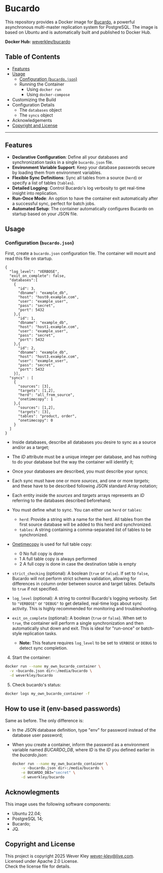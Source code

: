 # Bucardo

This repository provides a Docker image for [Bucardo](https://bucardo.org/), a powerful asynchronous multi-master replication system for PostgreSQL. The image is based on Ubuntu and is automatically built and published to Docker Hub.

**Docker Hub:** [weverkley/bucardo](https://hub.docker.com/r/weverkley/bucardo)

## Table of Contents
* [Features](#features)
* [Usage](#usage)
  * [Configuration (`bucardo.json`)](#configuration-bucardojson)
  * Running the Container
    * Using `docker run`
    * Using `docker-compose`
* Customizing the Build
* Configuration Details
  * The `databases` object
  * The `syncs` object
* Acknowledgements
* [Copyright and License](#copyright-and-license)

---

## Features
- **Declarative Configuration**: Define all your databases and synchronization tasks in a single `bucardo.json` file.
- **Environment Variable Support**: Keep your database passwords secure by loading them from environment variables.
- **Flexible Sync Definitions**: Sync all tables from a source (`herd`) or specify a list of tables (`tables`).
- **Detailed Logging**: Control Bucardo's log verbosity to get real-time insight into replication.
- **Run-Once Mode**: An option to have the container exit automatically after a successful sync, perfect for batch jobs.
- **Automated Setup**: The container automatically configures Bucardo on startup based on your JSON file.

## Usage

### Configuration (`bucardo.json`)

First, create a `bucardo.json` configuration file. The container will mount and read this file on startup.

  ```jsonc
  {
    "log_level": "VERBOSE",
    "exit_on_complete": false,
    "databases":[
      {
        "id": 3,
        "dbname": "example_db",
        "host": "host0.example.com",
        "user": "example_user",
        "pass": "secret",
        "port": 5432
      },{
        "id": 1,
        "dbname": "example_db",
        "host": "host1.example.com",
        "user": "example_user",
        "pass": "secret",
        "port": 5432
      },{
        "id": 2,
        "dbname": "example_db",
        "host": "host3.example.com",
        "user": "example_user",
        "pass": "secret",
        "port": 5432
      }],
    "syncs" : [
      {
        "sources": [3],
        "targets": [1,2],
        "herd": "all_from_source",
        "onetimecopy": 1
      },{
        "sources": [1,2],
        "targets": [3],
        "tables": "product, order",
        "onetimecopy": 0
      }
    ]
  }
  ```

  * Inside databases, describe all databases you desire to sync as a source and/or as a target;

  * The *ID* attribute must be a unique integer per database, and has nothing to do your database but the way the container will identify it;

  * Once your databases are described, you must describe your *syncs*;

  * Each sync must have one or more *sources*, and one or more *targets*; and these have to be described following JSON standard Array notation;

  * Each entity inside the *sources* and *targets* arrays represents an *ID* referring to the databases described beforehand;

  * You must define what to sync. You can either use `herd` or `tables`:
    - `herd`: Provide a string with a name for the herd. All tables from the first source database will be added to this herd and synchronized.
    - `tables`: A string containing a comma-separated list of tables to be synchronized.

  * [Onetimecopy](https://bucardo.org/wiki/Onetimecopy) is used for full table copy:
    - 0 No full copy is done
    - 1 A full table copy is always performed
    - 2 A full copy is done in case the destination table is empty
  
  * `strict_checking` (optional): A boolean (`true` or `false`). If set to `false`, Bucardo will not perform strict schema validation, allowing for differences in column order between source and target tables. Defaults to `true` if not specified.

  * `log_level` (optional): A string to control Bucardo's logging verbosity. Set to `"VERBOSE"` or `"DEBUG"` to get detailed, real-time logs about sync activity. This is highly recommended for monitoring and troubleshooting.

  * `exit_on_complete` (optional): A boolean (`true` or `false`). When set to `true`, the container will perform a single synchronization and then automatically shut down and exit. This is ideal for "run-once" or batch-style replication tasks.
    - **Note:** This feature requires `log_level` to be set to `VERBOSE` or `DEBUG` to detect sync completion.


4. Start the container:

  ```bash
  docker run --name my_own_bucardo_container \
    -v <bucardo.json dir>:/media/bucardo \
    -d weverkley/bucardo
  ```

5. Check bucardo's status:

  ```bash
  docker logs my_own_bucardo_container -f
  ```

## How to use it (env-based passwords)

Same as before. The only difference is:

* In the JSON database definition, type "env" for password instead of the database user password;

* When you create a container, inform the password as a environment variable named *BUCARDO_DB<ID>*, where *ID* is the *ID* you defined earlier in the *bucardo.json*:

  ```bash
  docker run --name my_own_bucardo_container \
      -v <bucardo.json dir>:/media/bucardo \
      -e BUCARDO_DB3="secret" \
      -d weverkley/bucardo
  ```

## Acknowlegments

This image uses the following software components:

* Ubuntu 22.04;
* PostgreSQL 14;
* Bucardo;
* JQ.

## Copyright and License

This project is copyright 2025 Wever Kley [wever-kley@live.com](mailto:wever-kley@live.com).<br />
Licensed under Apache 2.0 License.<br />
Check the license file for details.

